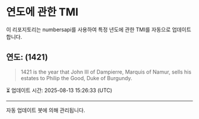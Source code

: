 
# 연도에 관한 TMI

이 리포지토리는 numbersapi를 사용하여 특정 년도에 관한 TMI를 자동으로 업데이트합니다.

## 연도: (1421)
> 1421 is the year that John III of Dampierre, Marquis of Namur, sells his estates to Philip the Good, Duke of Burgundy.

⏳ 업데이트 시간: 2025-08-13 15:26:33 (UTC)

---
자동 업데이트 봇에 의해 관리됩니다.
